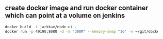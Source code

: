 ## create docker image and run docker container which can point at a volume on jenkins
```bash
docker build -t jackkav/node-ci .
docker run -p 49190:8080 -d -m "300M" --memory-swap "1G" -v ~/git/docker-workshop/jenkins/workspace/node-to-docker/build:/usr/app/build -v ~/git/docker-workshop/jenkins/workspace/node-to-docker/node_modules:/usr/app/node_modules --name jenkins-node-ci  jackkav/node-ci
```

